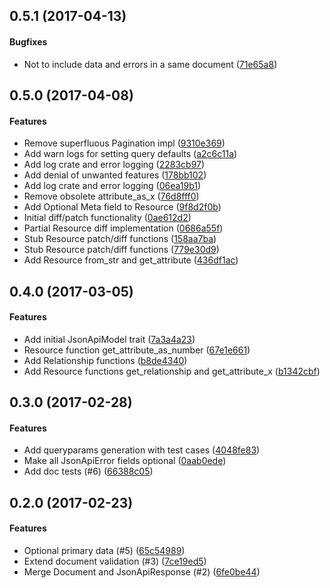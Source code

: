 <a name=""></a>
##  0.5.1 (2017-04-13)

#### Bugfixes

*   Not to include data and errors in a same document ([71e65a8](https://github.com/michiel/jsonapi-rust/commit/71e65a8822235e359029c32af51a23bc911fb37d))


<a name=""></a>
## 0.5.0  (2017-04-08)


#### Features

*   Remove superfluous Pagination impl ([9310e369](https://github.com/michiel/jsonapi-rust/commit/9310e3696518b9cdd00f40d91a9e9bac326f4ff2))
*   Add warn logs for setting query defaults ([a2c6c11a](https://github.com/michiel/jsonapi-rust/commit/a2c6c11a770d308f67b8c7bf2c61d4eca9f18301))
*   Add log crate and error logging ([2283cb97](https://github.com/michiel/jsonapi-rust/commit/2283cb97a57c7b124b94c1f58d1fd49e693aaf55))
*   Add denial of unwanted features ([178bb102](https://github.com/michiel/jsonapi-rust/commit/178bb1029eccb24c36a196d7e0f2eb19721e8e48))
*   Add log crate and error logging ([06ea19b1](https://github.com/michiel/jsonapi-rust/commit/06ea19b1244569c3f4d0406fbc136e7a6e0390ac))
*   Remove obsolete attribute_as_x ([76d8fff0](https://github.com/michiel/jsonapi-rust/commit/76d8fff02f0b7281b40f0136fe65517dc3202d44))
*   Add Optional Meta field to Resource ([9f8d2f0b](https://github.com/michiel/jsonapi-rust/commit/9f8d2f0bd9a8985d5fd82fea88a13055bbf7f067))
*   Initial diff/patch functionality ([0ae612d2](https://github.com/michiel/jsonapi-rust/commit/0ae612d2d002fee26f14e4e286bfef3af4a6caaa))
*   Partial Resource diff implementation ([0686a55f](https://github.com/michiel/jsonapi-rust/commit/0686a55fbfbc4086b406339cd4e18604fad64664))
*   Stub Resource patch/diff functions ([158aa7ba](https://github.com/michiel/jsonapi-rust/commit/158aa7ba156249a2967b07a9903a0fced5b50c35))
*   Stub Resource patch/diff functions ([779e30d9](https://github.com/michiel/jsonapi-rust/commit/779e30d98cacc3b309a4219ff320ea02d89f827c))
*   Add Resource from_str and get_attribute ([436df1ac](https://github.com/michiel/jsonapi-rust/commit/436df1ac2b7e907329ba7471856b064abe156001))



<a name=""></a>
##  0.4.0 (2017-03-05)


#### Features

*   Add initial JsonApiModel trait ([7a3a4a23](https://github.com/michiel/jsonapi-rust/commit/7a3a4a2303d649de89b73e348fc8d4c40feaccf5))
*   Resource function get_attribute_as_number ([67e1e661](https://github.com/michiel/jsonapi-rust/commit/67e1e66152ca7d4e8d2a54d5f9aac7f7f9c1b7bf))
*   Add Relationship functions ([b8de4340](https://github.com/michiel/jsonapi-rust/commit/b8de4340485b854d972bd66e92cc100f860d1dd9))
*   Add Resource functions get_relationship and get_attribute_x ([b1342cbf](https://github.com/michiel/jsonapi-rust/commit/b1342cbf3e02b7f834a037f53b180173ca586d7d))



<a name=""></a>
##  0.3.0 (2017-02-28)


#### Features

*   Add queryparams generation with test cases ([4048fe83](https://github.com/michiel/jsonapi-rust/commit/4048fe8355e3cb6d1df11162384ca7cb34a402db))
*   Make all JsonApiError fields optional ([0aab0ede](https://github.com/michiel/jsonapi-rust/commit/0aab0ede8e96845fc3b99899d25cc528cbbed64e))
*   Add doc tests (#6) ([66388c05](https://github.com/michiel/jsonapi-rust/commit/66388c05dabfc08ad1c53ccec1d2a9c202a906a6))



<a name=""></a>
##  0.2.0 (2017-02-23)

#### Features
*   Optional primary data (#5) ([65c54989](https://github.com/michiel/jsonapi-rust/commit/65c54989a93fe7dae46d1747d81d686a5e39f162))
*   Extend document validation (#3) ([7ce19ed5](https://github.com/michiel/jsonapi-rust/commit/7ce19ed5fa404fbdb7690e430ad9b520301021e8))
*   Merge Document and JsonApiResponse (#2) ([6fe0be44](https://github.com/michiel/jsonapi-rust/commit/6fe0be44e81c46db8dbd658f0f4cbb38cc9283d7))



